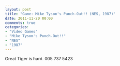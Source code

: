 ```yaml
---
layout: post
title: "Game: Mike Tyson's Punch-Out!! (NES, 1987)"
date: 2011-11-20 00:00
comments: true
categories:
- "Video Games"
- "Mike Tyson's Punch-Out!!"
- "NES"
- "1987"
---
```


Great Tiger is hard. 005 737 5423    
